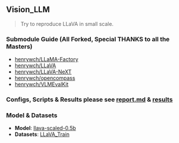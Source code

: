 ## Vision_LLM

> Try to reproduce LLaVA in small scale.

### Submodule Guide (All Forked, Special THANKS to all the Masters)

- [henrywch/LLaMA-Factory](https://github.com/henrywch/LLaMA-Factory "Forked LlaMa_Factory")
- [henrywch/LLaVA](https://github.com/henrywch/LLaVA "Forked LLaVA")
- [henrywch/LLaVA-NeXT](https://github.com/henrywch/LLaVA-NeXT "Forked LLaVA_NeXT --- Main PT(S1) & SFT(S1_5, S2) Scripts in `scripts/train/`")
- [henrywch/opencompass](https://github.com/henrywch/opencompass "Forked Open_Compass")
- [henrywch/VLMEvalKit](https://github.com/henrywch/VLMEvalKit "Forked VLMEvalKit --- For Evaluation in `vlmeval/`")

### Configs, Scripts & Results please see [report.md](https://github.com/henrywch/Vision_LLM/blob/main/report.md "report") & [results](results "Loss Line Graphs and Eval Bar Charts")

### Model & Datasets

- **Model**: [llava-scaled-0.5b](https://huggingface.co/henrywch2huggingface/llavanext-scaled-0.5b "llava-scaled-0.5b")
- **Datasets**: [LLaVA_Train](https://huggingface.co/datasets/henrywch2huggingface/LLaVA_Train "LLaVA_Train")
